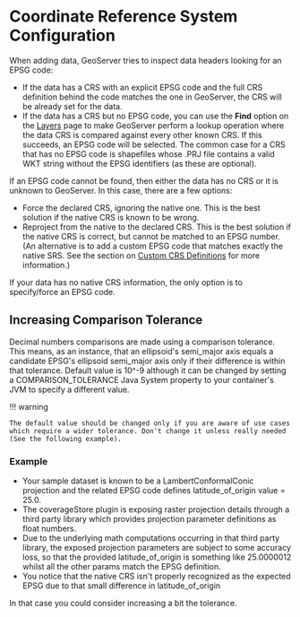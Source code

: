 # Coordinate Reference System Configuration

When adding data, GeoServer tries to inspect data headers looking for an EPSG code:

-   If the data has a CRS with an explicit EPSG code and the full CRS definition behind the code matches the one in GeoServer, the CRS will be already set for the data.
-   If the data has a CRS but no EPSG code, you can use the **Find** option on the [Layers](../../data/webadmin/layers.md) page to make GeoServer perform a lookup operation where the data CRS is compared against every other known CRS. If this succeeds, an EPSG code will be selected. The common case for a CRS that has no EPSG code is shapefiles whose .PRJ file contains a valid WKT string without the EPSG identifiers (as these are optional).

If an EPSG code cannot be found, then either the data has no CRS or it is unknown to GeoServer. In this case, there are a few options:

-   Force the declared CRS, ignoring the native one. This is the best solution if the native CRS is known to be wrong.
-   Reproject from the native to the declared CRS. This is the best solution if the native CRS is correct, but cannot be matched to an EPSG number. (An alternative is to add a custom EPSG code that matches exactly the native SRS. See the section on [Custom CRS Definitions](customcrs.md) for more information.)

If your data has no native CRS information, the only option is to specify/force an EPSG code.

## Increasing Comparison Tolerance

Decimal numbers comparisons are made using a comparison tolerance. This means, as an instance, that an ellipsoid's semi_major axis equals a candidate EPSG's ellipsoid semi_major axis only if their difference is within that tolerance. Default value is 10\^-9 although it can be changed by setting a COMPARISON_TOLERANCE Java System property to your container's JVM to specify a different value.

!!! warning

    The default value should be changed only if you are aware of use cases which require a wider tolerance. Don't change it unless really needed (See the following example).

### Example

-   Your sample dataset is known to be a LambertConformalConic projection and the related EPSG code defines latitude_of_origin value = 25.0.
-   The coverageStore plugin is exposing raster projection details through a third party library which provides projection parameter definitions as float numbers.
-   Due to the underlying math computations occurring in that third party library, the exposed projection parameters are subject to some accuracy loss, so that the provided latitude_of_origin is something like 25.0000012 whilst all the other params match the EPSG definition.
-   You notice that the native CRS isn't properly recognized as the expected EPSG due to that small difference in latitude_of_origin

In that case you could consider increasing a bit the tolerance.
